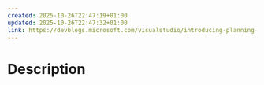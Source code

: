 ```yaml
---
created: 2025-10-26T22:47:19+01:00
updated: 2025-10-26T22:47:32+01:00
link: https://devblogs.microsoft.com/visualstudio/introducing-planning-in-visual-studio-public-preview/
---
```

# Description